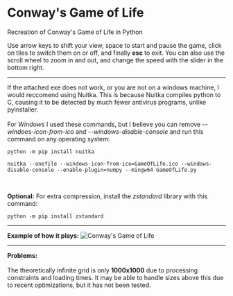 # Conway's Game of Life
Recreation of Conway's Game of Life in Python

Use arrow keys to shift your view, space to start and pause the game, click on tiles to switch them on or off, and finally **esc** to exit. You can also use the scroll wheel to zoom in and out, and change the speed with the slider in the bottom right. <br/>

---

If the attached exe does not work, or you are not on a windows machine, I would reccomend using Nuitka. This is because Nuitka compiles python to C, causing it to be detected by much fewer antivirus programs, unlike pyinstaller.<br/><br/>
For *Windows* I used these commands, but I believe you can remove *--windoes-icon-from-ico* and *--windows-disable-console* and run this command on any operating system:

```
python -m pip install nuitka

nuitka --onefile --windows-icon-from-ico=GameOfLife.ico --windows-disable-console --enable-plugin=numpy --mingw64 GameOfLife.py
``` 
<br/>

**Optional:** For extra compression, install the *zstandard* library with this command:

```python -m pip install zstandard```

---

**Example of how it plays:**
![Conway's Game of Life](https://user-images.githubusercontent.com/87543311/155927974-27a157e5-8073-4196-a0ec-a4a2668efcce.gif)

---

**Problems:** <br/><br/>
The theoretically infinite grid is only **1000x1000** due to processing constraints and loading times. It may be able to handle sizes above this due to recent optimizations, but it has not been tested.
